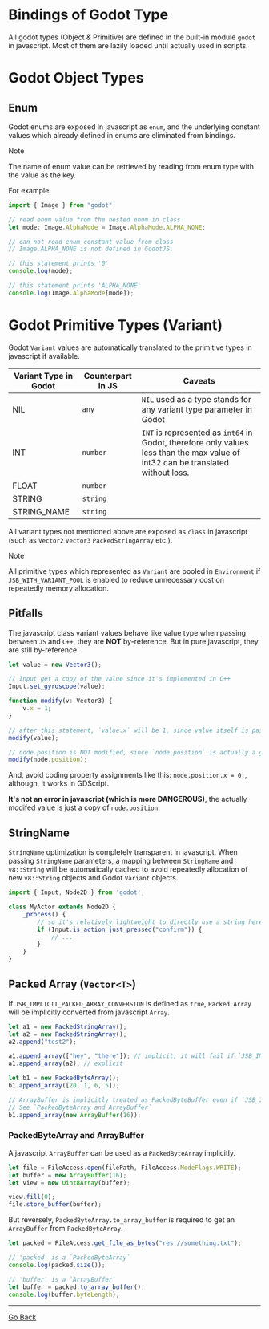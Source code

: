 
# Bindings of Godot Type

All godot types (Object & Primitive) are defined in the built-in module `godot` in javascript. Most of them are lazily loaded until actually used in scripts.

# Godot Object Types

## Enum

Godot enums are exposed in javascript as `enum`, and the underlying constant values which already defined in enums are eliminated from bindings.

> [!NOTE] 
> The name of enum value can be retrieved by reading from enum type with the value as the key.  

For example:
```ts
import { Image } from "godot";

// read enum value from the nested enum in class
let mode: Image.AlphaMode = Image.AlphaMode.ALPHA_NONE;

// can not read enum constant value from class
// Image.ALPHA_NONE is not defined in GodotJS.

// this statement prints '0'
console.log(mode); 

// this statement prints 'ALPHA_NONE'
console.log(Image.AlphaMode[mode]);
```

# Godot Primitive Types (Variant)

Godot `Variant` values are automatically translated to the primitive types in javascript if available.

| Variant Type in Godot | Counterpart in JS | Caveats |
|---|---|---|
| NIL | `any` | `NIL` used as a type stands for any variant type parameter in Godot |
| INT | `number` | `INT` is represented as `int64` in Godot, therefore only values less than the max value of int32 can be translated without loss. |
| FLOAT | `number` |  |
| STRING | `string` |  |
| STRING_NAME | `string` |  |

All variant types not mentioned above are exposed as `class` in javascript (such as `Vector2` `Vector3` `PackedStringArray` etc.).

> [!NOTE] 
> All primitive types which represented as `Variant` are pooled in `Environment` if `JSB_WITH_VARIANT_POOL` is enabled to reduce unnecessary cost on repeatedly memory allocation.

## Pitfalls

The javascript class variant values behave like value type when passing between `JS` and `C++`, they are **NOT** by-reference. But in pure javascript, they are still by-reference.

```ts
let value = new Vector3();

// Input get a copy of the value since it's implemented in C++
Input.set_gyroscope(value); 

function modify(v: Vector3) {
    v.x = 1;
}

// after this statement, `value.x` will be 1, since value itself is passed by-reference
modify(value); 

// node.position is NOT modified, since `node.position` is actually a getter implemented in C++ which returns a copy of it.
modify(node.position); 

```


And, avoid coding property assignments like this: `node.position.x = 0;`, although, it works in GDScript.

**It's not an error in javascript (which is more DANGEROUS)**, the actually modifed value is just a copy of `node.position`.

## StringName

`StringName` optimization is completely transparent in javascript. When passing `StringName` parameters, a mapping between `StringName` and `v8::String` will be automatically cached to avoid repeatedly allocation of new `v8::String` objects and Godot `Variant` objects.

```ts
import { Input, Node2D } from 'godot';

class MyActor extends Node2D {
    _process() {
        // so it's relatively lightweight to directly use a string here
        if (Input.is_action_just_pressed("confirm")) {
            // ...
        }
    }
}

```

## Packed Array (`Vector<T>`)

If `JSB_IMPLICIT_PACKED_ARRAY_CONVERSION` is defined as `true`, `Packed Array` will be implicitly converted from javascript `Array`.

```ts
let a1 = new PackedStringArray();
let a2 = new PackedStringArray();
a2.append("test2");

a1.append_array(["hey", "there"]); // implicit, it will fail if `JSB_IMPLICIT_PACKED_ARRAY_CONVERSION` is `0`
a1.append_array(a2); // explicit

let b1 = new PackedByteArray();
b1.append_array([20, 1, 6, 5]); 

// ArrayBuffer is implicitly treated as PackedByteBuffer even if `JSB_IMPLICIT_PACKED_ARRAY_CONVERSION` is `0`
// See `PackedByteArray and ArrayBuffer`
b1.append_array(new ArrayBuffer(16)); 
```

### PackedByteArray and ArrayBuffer

A javascript `ArrayBuffer` can be used as a `PackedByteArray` implicitly.

```ts
let file = FileAccess.open(filePath, FileAccess.ModeFlags.WRITE);
let buffer = new ArrayBuffer(16);
let view = new Uint8Array(buffer);

view.fill(0);
file.store_buffer(buffer);
```

But reversely, `PackedByteArray.to_array_buffer` is required to get an `ArrayBuffer` from `PackedByteArray`.

```ts
let packed = FileAccess.get_file_as_bytes("res://something.txt");

// 'packed' is a `PackedByteArray`
console.log(packed.size()); 

// 'buffer' is a `ArrayBuffer`
let buffer = packed.to_array_buffer(); 
console.log(buffer.byteLength);
```


---

[Go Back](../README.md)

